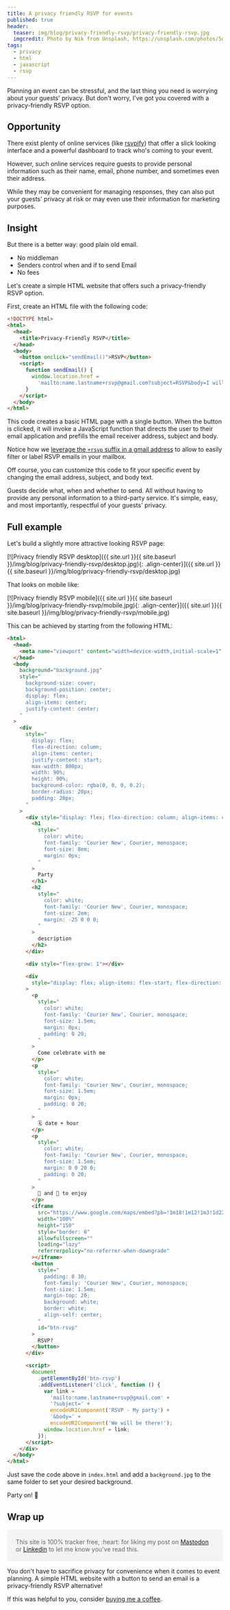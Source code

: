```yaml
---
title: A privacy friendly RSVP for events
published: true
header:
  teaser: img/blog/privacy-friendly-rsvp/privacy-friendly-rsvp.jpg
  imgcredit: Photo by Nik from Unsplash, https://unsplash.com/photos/5dgHxsvJ170, cropped and resized
tags:
  - privacy
  - html
  - javascript
  - rsvp
---
```


Planning an event can be stressful, and the last thing you need is worrying about your guests' privacy. But don't worry, I've got you covered with a privacy-friendly RSVP option.

## Opportunity

There exist plenty of online services (like [rsvpify](https://rsvpify.com/)) that offer a slick looking interface and a powerful dashboard to track who's coming to your event.

However, such online services require guests to provide personal information such as their name, email, phone number, and sometimes even their address.

While they may be convenient for managing responses, they can also put your guests' privacy at risk or may even use their information for marketing purposes.

## Insight

But there is a better way: good plain old email.

- No middleman
- Senders control when and if to send Email
- No fees

Let's create a simple HTML website that offers such a privacy-friendly RSVP option.

First, create an HTML file with the following code:

```html
<!DOCTYPE html>
<html>
  <head>
    <title>Privacy-Friendly RSVP</title>
  </head>
  <body>
    <button onclick="sendEmail()">RSVP</button>
    <script>
      function sendEmail() {
        window.location.href =
          'mailto:name.lastname+rsvp@gmail.com?subject=RSVP&body=I will be attending!';
      }
    </script>
  </body>
</html>
```

This code creates a basic HTML page with a single button. When the button is clicked, it will invoke a JavaScript function that directs the user to their email application and prefills the email receiver address, subject and body.

Notice how we [leverage the `+rsvp` suffix in a gmail address](https://gmail.googleblog.com/2008/03/2-hidden-ways-to-get-more-from-your.html) to allow to easily filter or label RSVP emails in your mailbox.

Off course, you can customize this code to fit your specific event by changing the email address, subject, and body text.

Guests decide what, when and whether to send. All without having to provide any personal information to a third-party service. It's simple, easy, and most importantly, respectful of your guests' privacy.

## Full example

Let's build a slightly more attractive looking RSVP page:

[![Privacy friendly RSVP desktop]({{ site.url }}{{ site.baseurl }}/img/blog/privacy-friendly-rsvp/desktop.jpg){: .align-center}]({{ site.url }}{{ site.baseurl }}/img/blog/privacy-friendly-rsvp/desktop.jpg)

That looks on mobile like:

[![Privacy friendly RSVP mobile]({{ site.url }}{{ site.baseurl }}/img/blog/privacy-friendly-rsvp/mobile.jpg){: .align-center}]({{ site.url }}{{ site.baseurl }}/img/blog/privacy-friendly-rsvp/mobile.jpg)

This can be achieved by starting from the following HTML:

```html
<html>
  <head>
    <meta name="viewport" content="width=device-width,initial-scale=1" />
  </head>
  <body
    background="background.jpg"
    style="
      background-size: cover;
      background-position: center;
      display: flex;
      align-items: center;
      justify-content: center;
    "
  >
    <div
      style="
        display: flex;
        flex-direction: column;
        align-items: center;
        justify-content: start;
        max-width: 800px;
        width: 90%;
        height: 90%;
        background-color: rgba(0, 0, 0, 0.2);
        border-radius: 20px;
        padding: 20px;
      "
    >
      <div style="display: flex; flex-direction: column; align-items: center">
        <h1
          style="
            color: white;
            font-family: 'Courier New', Courier, monospace;
            font-size: 8em;
            margin: 0px;
          "
        >
          Party
        </h1>
        <h2
          style="
            color: white;
            font-family: 'Courier New', Courier, monospace;
            font-size: 2em;
            margin: -25 0 0 0;
          "
        >
          description
        </h2>
      </div>

      <div style="flex-grow: 1"></div>

      <div
        style="display: flex; align-items: flex-start; flex-direction: column"
      >
        <p
          style="
            color: white;
            font-family: 'Courier New', Courier, monospace;
            font-size: 1.5em;
            margin: 0px;
            padding: 0 20;
          "
        >
          Come celebrate with me
        </p>
        <p
          style="
            color: white;
            font-family: 'Courier New', Courier, monospace;
            font-size: 1.5em;
            margin: 0px;
            padding: 0 20;
          "
        >
          🗓️ date + hour
        </p>
        <p
          style="
            color: white;
            font-family: 'Courier New', Courier, monospace;
            font-size: 1.5em;
            margin: 0 0 20 0;
            padding: 0 20;
          "
        >
          🍻 and 🍟 to enjoy
        </p>
        <iframe
          src="https://www.google.com/maps/embed?pb=!1m18!1m12!1m3!1d2246.3233326624286!2d9.124615916552427!3d55.73551088054884!2m3!1f0!2f0!3f0!3m2!1i1024!2i768!4f13.1!3m3!1m2!1s0x464b717428bfa99b%3A0xfba38e2c20ba313a!2sLEGOLAND%C2%AE%20Billund%20Resort!5e0!3m2!1sen!2sbe!4v1680002007769!5m2!1sen!2sbe"
          width="100%"
          height="150"
          style="border: 0"
          allowfullscreen=""
          loading="lazy"
          referrerpolicy="no-referrer-when-downgrade"
        ></iframe>
        <button
          style="
            padding: 8 30;
            font-family: 'Courier New', Courier, monospace;
            font-size: 1.5em;
            margin-top: 20;
            background: white;
            border: white;
            align-self: center;
          "
          id="btn-rsvp"
        >
          RSVP?
        </button>
      </div>

      <script>
        document
          .getElementById('btn-rsvp')
          .addEventListener('click', function () {
            var link =
              'mailto:name.lastname+rsvp@gmail.com' +
              '?subject=' +
              encodeURIComponent('RSVP - My party') +
              '&body=' +
              encodeURIComponent('We will be there!');
            window.location.href = link;
          });
      </script>
    </div>
  </body>
</html>
```

Just save the code above in `index.html` and add a `background.jpg` to the same folder to set your desired background.

Party on! 🎉

## Wrap up

<p style="color: #646769; background: #f2f3f3; padding: 20px;">This site is 100% tracker free, :heart: for liking my post on <a href="https://androiddev.social/@Jeroenmols/109819480309091738">Mastodon</a> or <a href="https://www.linkedin.com/feed/update/urn:li:share:7028447120189726720/">Linkedin</a> to let me know you've read this.</p>

You don't have to sacrifice privacy for convenience when it comes to event planning. A simple HTML website with a button to send an email is a privacy-friendly RSVP alternative!

If this was helpful to you, consider [buying me a coffee](https://www.buymeacoffee.com/jeroen).
